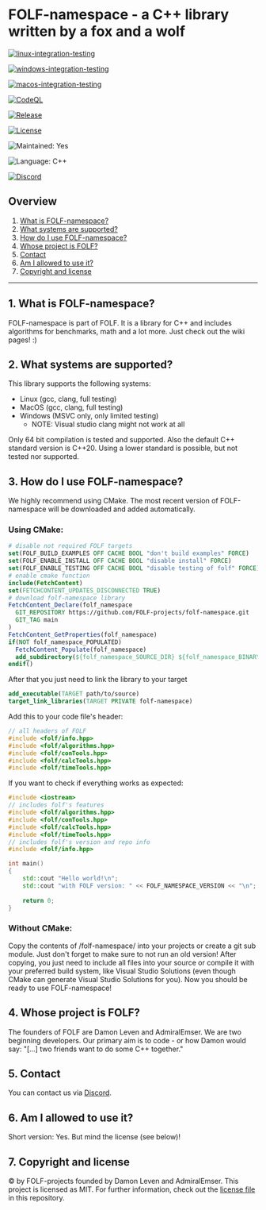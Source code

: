 # FOLF-namespace - a C++ library written by a fox and a wolf

[![linux-integration-testing](https://github.com/FOLF-projects/folf-namespace/workflows/linux-integration-testing/badge.svg)](https://github.com/FOLF-projects/folf-namespace/actions?query=workflow%3Alinux-integration-testing)

[![windows-integration-testing](https://github.com/FOLF-projects/folf-namespace/workflows/windows-integration-testing/badge.svg)](https://github.com/FOLF-projects/folf-namespace/actions?query=workflow%3Awindows-integration-testing)

[![macos-integration-testing](https://github.com/FOLF-projects/folf-namespace/workflows/macos-integration-testing/badge.svg)](https://github.com/FOLF-projects/folf-namespace/actions?query=workflow%3Amacos-integration-testing)

[![CodeQL](https://github.com/FOLF-projects/folf-namespace/workflows/CodeQL/badge.svg)](https://github.com/FOLF-projects/folf-namespace/actions?query=workflow%3ACodeQL)

[![Release](https://img.shields.io/github/release/FOLF-Projects/folf-namespace.svg)](https://github.com/FOLF-projects/folf-namespace/releases/latest)

[![License](https://img.shields.io/github/license/FOLF-projects/folf-namespace.svg)](https://github.com/FOLF-projects/folf-namespace/blob/main/LICENSE)

![Maintained: Yes](https://img.shields.io/badge/Maintained%3F-yes-green.svg)

![Language: C++](https://img.shields.io/badge/C%2B%2B-00599C?style=for-the-badge&logo=c%2B%2B&logoColor=white)

[![Discord](https://img.shields.io/badge/Discord-7289DA?style=for-the-badge&logo=discord&logoColor=white)](https://discord.gg/beKQ7j9gRp)

## Overview
1. [What is FOLF-namespace?](#1-what-is-folf-namespace)
2. [What systems are supported?](#2-what-systems-are-supported)
3. [How do I use FOLF-namespace?](#3-how-do-i-use-folf-namespace)
4. [Whose project is FOLF?](#4-whose-project-is-folf)
5. [Contact](#5-contact)
6. [Am I allowed to use it?](#6-am-i-allowed-to-use-it)
7. [Copyright and license](#7-copyright-and-license)

***

## 1. What is FOLF-namespace?
FOLF-namespace is part of FOLF. It is a library for C++ and includes algorithms for benchmarks, math and a lot more. Just check out the wiki pages! :)

## 2. What systems are supported?
This library supports the following systems:
- Linux (gcc, clang, full testing)
- MacOS (gcc, clang, full testing)
- Windows (MSVC only, only limited testing)
  - NOTE: Visual studio clang might not work at all

Only 64 bit compilation is tested and supported. Also the default C++ standard version is C++20. Using a lower standard is possible, but not tested nor supported.

## 3. How do I use FOLF-namespace?
We highly recommend using CMake. The most recent version of FOLF-namespace will be downloaded and added automatically.

### Using CMake:
```cmake
# disable not required FOLF targets
set(FOLF_BUILD_EXAMPLES OFF CACHE BOOL "don't build examples" FORCE)
set(FOLF_ENABLE_INSTALL OFF CACHE BOOL "disable install" FORCE)
set(FOLF_ENABLE_TESTING OFF CACHE BOOL "disable testing of folf" FORCE)
# enable cmake function
include(FetchContent)
set(FETCHCONTENT_UPDATES_DISCONNECTED TRUE)
# download folf-namespace library
FetchContent_Declare(folf_namespace
  GIT_REPOSITORY https://github.com/FOLF-projects/folf-namespace.git
  GIT_TAG main
)
FetchContent_GetProperties(folf_namespace)
if(NOT folf_namespace_POPULATED)
  FetchContent_Populate(folf_namespace)
  add_subdirectory(${folf_namespace_SOURCE_DIR} ${folf_namespace_BINARY_DIR} EXCLUDE_FROM_ALL)
endif()
```
After that you just need to link the library to your target
```cmake
add_executable(TARGET path/to/source)
target_link_libraries(TARGET PRIVATE folf-namespace)
```
Add this to your code file's header:
```c++
// all headers of FOLF
#include <folf/info.hpp>
#include <folf/algorithms.hpp>
#include <folf/conTools.hpp>
#include <folf/calcTools.hpp>
#include <folf/timeTools.hpp>
```

If you want to check if everything works as expected:
```c++
#include <iostream>
// includes folf's features
#include <folf/algorithms.hpp>
#include <folf/conTools.hpp>
#include <folf/calcTools.hpp>
#include <folf/timeTools.hpp>
// includes folf's version and repo info
#include <folf/info.hpp>

int main()
{
    std::cout "Hello world!\n";
    std::cout "with FOLF version: " << FOLF_NAMESPACE_VERSION << "\n";
    
    return 0;
}
```

### Without CMake:
Copy the contents of /folf-namespace/ into your projects or create a git sub module. Just don't forget to make sure to not run an old version! After copying, you just need to include all files into your source or compile it with your preferred build system, like Visual Studio Solutions (even though CMake can generate Visual Studio Solutions for you). Now you should be ready to use FOLF-namespace!


## 4. Whose project is FOLF?
The founders of FOLF are Damon Leven and AdmiralEmser. We are two beginning developers. Our primary aim is to code - or how Damon would say: "[...] two friends want to do some C++ together."

## 5. Contact
You can contact us via [Discord](https://discord.gg/beKQ7j9gRp).


## 6. Am I allowed to use it?
Short version: Yes. But mind the license (see below)!


## 7. Copyright and license
© by FOLF-projects founded by Damon Leven and AdmiralEmser.
This project is licensed as MIT. For further information, check out the [license file](https://github.com/FOLF-projects/folf-namespace/blob/main/LICENSE) in this repository.
